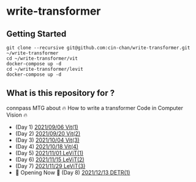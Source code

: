 # write-transformer

## Getting Started
```
git clone --recursive git@github.com:cin-chan/write-transformer.git ~/write-transformer
cd ~/write-transformer/vit
docker-compose up -d 
cd ~/write-transformer/levit 
docker-compose up -d 
```
## What is this repository for ?
connpass MTG about :fire: How to write a transformer Code in Computer Vision :fire:

- (Day 1) [2021/09/06 Vit(1)](https://write-transformer.connpass.com/event/224129/)
- (Day 2) [2021/09/20 Vit(2)](https://write-transformer.connpass.com/event/224373/)
- (Day 3) [2021/10/04 Vit(3)](https://write-transformer.connpass.com/event/225706/)
- (Day 4) [2021/10/18 Vit(4)](https://write-transformer.connpass.com/event/227038/)
- (Day 5) [2021/11/01 LeViT(1)](https://write-transformer.connpass.com/event/228358/)
- (Day 6) [2021/11/15 LeViT(2)](https://write-transformer.connpass.com/event/229758/)
- (Day 7) [2021/11/29 LeViT(3)](https://write-transformer.connpass.com/event/231264/)
- :rocket: Opening Now :rocket:  (Day 8) [2021/12/13 DETR(1)](https://write-transformer.connpass.com/event/232546/)

